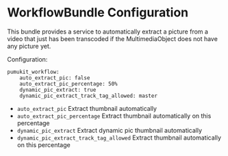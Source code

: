 WorkflowBundle Configuration
============================

This bundle provides a service to automatically extract a picture from a video that just has been transcoded if the MultimediaObject does not have any picture yet.

Configuration:

```
pumukit_workflow:
    auto_extract_pic: false
    auto_extract_pic_percentage: 50%
    dynamic_pic_extract: true
    dynamic_pic_extract_track_tag_allowed: master
```

* `auto_extract_pic` Extract thumbnail automatically
* `auto_extract_pic_percentage` Extract thumbnail automatically on this percentage
* `dynamic_pic_extract` Extract dynamic pic thumbnail automatically
* `dynamic_pic_extract_track_tag_allowed` Extract thumbnail automatically on this percentage
